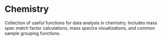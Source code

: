 # Chemistry
Collection of useful functions for data analysis in chemistry. Includes mass spec match factor calculations, mass spectra visualizations, and common sample grouping functions.
